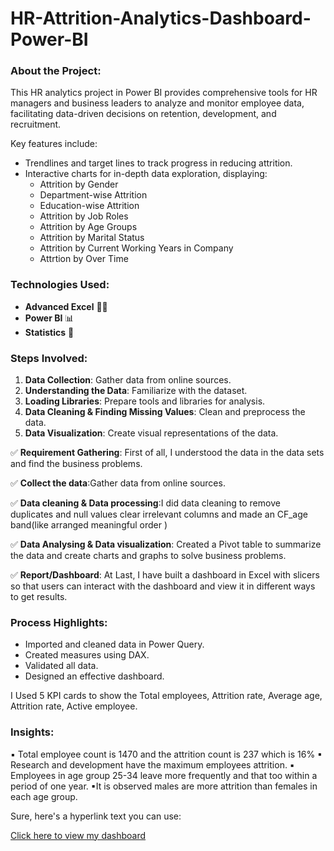 # HR-Attrition-Analytics-Dashboard-Power-BI

### About the Project:
This HR analytics project in Power BI provides comprehensive tools for HR managers and business leaders to analyze and monitor employee data, facilitating data-driven decisions on retention, development, and recruitment.

Key features include:

- Trendlines and target lines to track progress in reducing attrition.
- Interactive charts for in-depth data exploration, displaying:
  -  Attrition by Gender
  -  Department-wise Attrition
  -  Education-wise Attrition
  -  Attrition by Job Roles
  -  Attrition by Age Groups
  -  Attrition by Marital Status
  - Attrition by Current Working Years in Company
  - Attrtion by Over Time
   
### Technologies Used:
- **Advanced Excel** 👨‍💻
- **Power BI** 📊
- **Statistics** 📜

### Steps Involved:
1. **Data Collection**: Gather data from online sources.
2. **Understanding the Data**: Familiarize with the dataset.
3. **Loading Libraries**: Prepare tools and libraries for analysis.
4. **Data Cleaning & Finding Missing Values**: Clean and preprocess the data.
5. **Data Visualization**: Create visual representations of the data.
   
✅ **Requirement Gathering**: First of all, I understood the data in the data sets and find the business problems.

✅ **Collect the data**:Gather data from online sources.

✅ **Data cleaning & Data processing**:I did data cleaning to remove duplicates and null values clear irrelevant columns and made an CF_age band(like arranged meaningful order )

✅ **Data Analysing & Data visualization**: Created a Pivot table to summarize the data and create charts and graphs to solve business problems.

✅ **Report/Dashboard**: At Last, I have built a dashboard in Excel with slicers so that users can interact with the dashboard and view it in different ways to get results.


### Process Highlights:
- Imported and cleaned data in Power Query.
- Created measures using DAX.
- Validated all data.
- Designed an effective dashboard.

I Used 5 KPI cards to show the Total employees, Attrition rate, Average age, Attrition rate, Active employee.

### Insights:
▪ Total employee count is 1470 and the attrition count is 237 which is 16%
▪ Research and development have the maximum employees attrition.
▪ Employees in age group 25-34 leave more frequently and that too within a period of one year.
▪It is observed males are more attrition than females in each age group.

Sure, here's a hyperlink text you can use: 

[Click here to view my dashboard](#)

